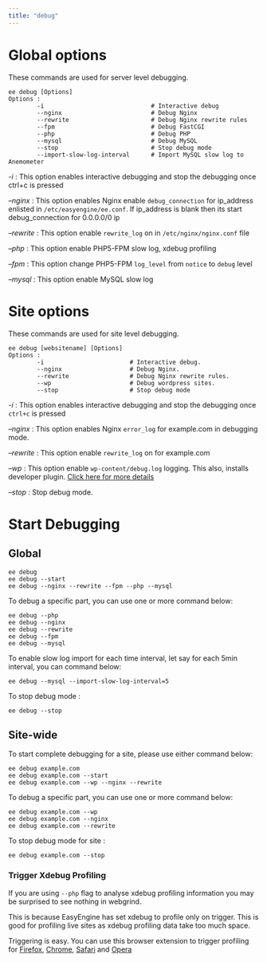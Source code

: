 ```yaml
---
title: "debug"
---
```


# Global options

These commands are used for server level debugging.

	ee debug [Options]
	Options :
        	-i                              # Interactive debug
          	--nginx                         # Debug Nginx
           	--rewrite                       # Debug Nginx rewrite rules
           	--fpm                           # Debug FastCGI
           	--php                           # Debug PHP
           	--mysql                         # Debug MySQL
           	--stop                          # Stop debug mode
           	--import-slow-log-interval      # Import MySQL slow log to Anemometer


*-i*            : This option enables interactive debugging and stop the debugging once ctrl+c is pressed

*–nginx*        : This option enables Nginx enable `debug_connection` for ip_address enlisted in `/etc/easyengine/ee.conf`. If ip_address is blank then its start debug_connection for 0.0.0.0/0 ip

*–rewrite*      : This option enable `rewrite_log` on in `/etc/nginx/nginx.conf` file

*–php*          : This option enable PHP5-FPM slow log, xdebug profiling

*–fpm*          : This option change PHP5-FPM `log_level` from `notice` to `debug` level

*–mysql*        : This option enable MySQL slow log

# Site options

These commands are used for site level debugging.

	ee debug [websitename] [Options]
	Options :
        	-i                        # Interactive debug.
        	--nginx                   # Debug Nginx.
        	--rewrite                 # Debug Nginx rewrite rules.
        	--wp                      # Debug wordpress sites.
        	--stop                    # Stop debug mode

*-i*              : This option enables interactive debugging and stop the debugging once `ctrl+c` is pressed

*–nginx*          : This option enables Nginx `error_log` for example.com in debugging mode.

*–rewrite*        : This option enable `rewrite_log` on for example.com

*–wp*             : This option enable `wp-content/debug.log` logging. This also, installs developer plugin. [Click here for more details](https://rtcamp.com/tutorials/wordpress/debugging/)

*–stop*           : Stop debug mode.

# Start Debugging

## Global

	ee debug
	ee debug --start
	ee debug --nginx --rewrite --fpm --php --mysql

To debug a specific part, you can use one or more command below:

	ee debug --php
	ee debug --nginx
	ee debug --rewrite
	ee debug --fpm
	ee debug --mysql

To enable slow log import for each time interval, let say for each 5min interval, you can command below:

	ee debug --mysql --import-slow-log-interval=5

To stop debug mode :

	ee debug --stop

## Site-wide

To start complete debugging for a site, please use either command below:

	ee debug example.com
	ee debug example.com --start
	ee debug example.com --wp --nginx --rewrite

To debug a specific part, you can use one or more command below:

	ee debug example.com --wp
	ee debug example.com --nginx
	ee debug example.com --rewrite

To stop debug mode for site :

	ee debug example.com --stop

### Trigger Xdebug Profiling

If you are using `--php` flag to analyse xdebug profiling information you may be surprised to see nothing in webgrind.

This is because EasyEngine has set xdebug to profile only on trigger. This is good for profiling live sites as xdebug profiling data take too much space.

Triggering is easy. You can use this browser extension to trigger profiling for [Firefox](https://addons.mozilla.org/en-US/firefox/addon/the-easiest-xdebug/), [Chrome](https://chrome.google.com/extensions/detail/eadndfjplgieldjbigjakmdgkmoaaaoc), [Safari](https://github.com/benmatselby/xdebug-toggler) and [Opera](http://addons.opera.com/extensions/details/xdebug-launcher/)
